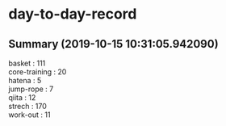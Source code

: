 # day-to-day-record  
## Summary  (2019-10-15 10:31:05.942090)  
basket : 111  
core-training : 20  
hatena : 5  
jump-rope : 7  
qiita : 12  
strech : 170  
work-out : 11  
